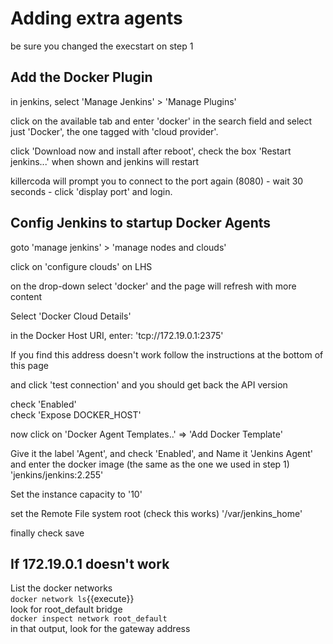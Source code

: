 # Adding extra agents

be sure you changed the execstart on step 1

## Add the Docker Plugin

in jenkins, select 'Manage Jenkins' > 'Manage Plugins'

click on the available tab and enter 'docker' in the search field and select just 'Docker', the one tagged with 'cloud provider'.

click 'Download now and install after reboot', check the box 'Restart jenkins...' when shown and jenkins will restart

killercoda will prompt you to connect to the port again (8080) - wait 30 seconds - click 'display port' and login.

## Config Jenkins to startup Docker Agents

goto 'manage jenkins' > 'manage nodes and clouds'

click on 'configure clouds' on LHS

on the drop-down select 'docker' and the page will refresh with more content

Select 'Docker Cloud Details'

in the Docker Host URI, enter: 'tcp://172.19.0.1:2375' 

If you find this address doesn't work follow the instructions at the bottom of this page

and click 'test connection' and you should get back the API version

check 'Enabled'   
check 'Expose DOCKER_HOST'

now click on 'Docker Agent Templates..' => 'Add Docker Template'

Give it the label  'Agent', and check 'Enabled', and Name it 'Jenkins Agent' and enter the docker image (the same as the one we used in step 1) 'jenkins/jenkins:2.255'

Set the instance capacity to '10'

set the Remote File system root  (check this works) '/var/jenkins_home'

finally check save



## If 172.19.0.1 doesn't work

List the docker networks   
`docker network ls`{{execute}}   
look for root_default  bridge  
`docker inspect network root_default`  
in that output, look for the gateway address
